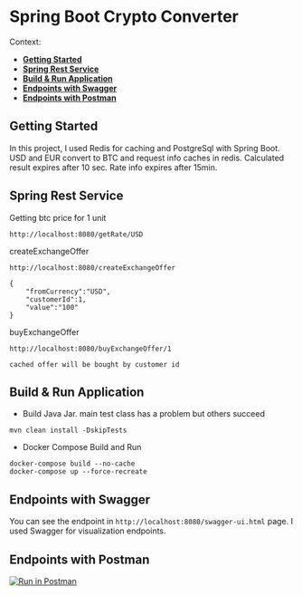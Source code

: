 # Spring Boot Crypto Converter


Context:

  - [**Getting Started**](#getting-started)
  - [**Spring Rest Service**](#spring-rest-service)
  - [**Build & Run Application**](#build-run-application)
  - [**Endpoints with Swagger**](#endpoints-with-swagger)
  - [**Endpoints with Postman**](#endpoints-with-postman)

## Getting Started

In this project, I used Redis for caching and PostgreSql with Spring Boot.
USD and EUR convert to BTC and request info caches in redis.
Calculated result expires after 10 sec.
Rate info expires after 15min.

## Spring Rest Service

Getting btc price for 1 unit
```
http://localhost:8080/getRate/USD

```

createExchangeOffer
```
http://localhost:8080/createExchangeOffer

{
    "fromCurrency":"USD",
    "customerId":1,
    "value":"100"
}
```

buyExchangeOffer
```
http://localhost:8080/buyExchangeOffer/1

cached offer will be bought by customer id
```

## Build & Run Application

* Build Java Jar. main test class has a problem but others succeed

```shell
mvn clean install -DskipTests
```

*  Docker Compose Build and Run

```shell
docker-compose build --no-cache
docker-compose up --force-recreate

```

## Endpoints with Swagger


You can see the endpoint in `http://localhost:8080/swagger-ui.html` page.
I used Swagger for visualization endpoints.

## Endpoints with Postman
[![Run in Postman](https://run.pstmn.io/button.svg)](https://app.getpostman.com/run-collection/b1232f959768f2ca48dc)




